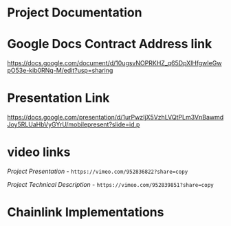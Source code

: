 ﻿
# Project Documentation

# Google Docs Contract Address link
https://docs.google.com/document/d/10ugsvNOPRKHZ_q65DpXlHfgwIeGwpO53e-kib0RNq-M/edit?usp=sharing



# Presentation Link
https://docs.google.com/presentation/d/1urPwzIjX5VzhLVQtPLm3VnBawmdJoy5RLUaHbVyGYrU/mobilepresent?slide=id.p

# video links

*Project Presentation* -
```https://vimeo.com/952836822?share=copy```


*Project Technical Description* -
```https://vimeo.com/952839851?share=copy ```



# Chainlink Implementations
